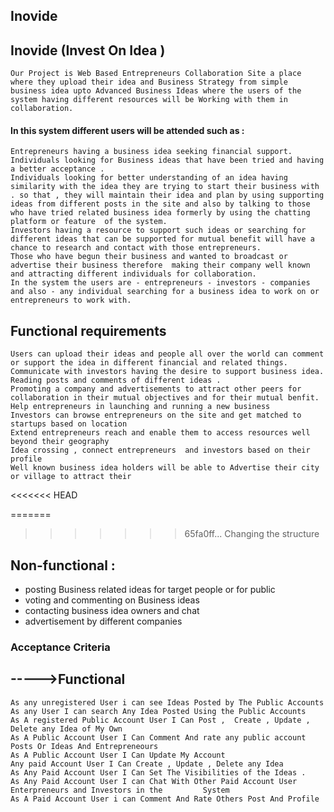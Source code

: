 ## Inovide

## Inovide (Invest On Idea )
	Our Project is Web Based Entrepreneurs Collaboration Site a place where they upload their idea and Business Strategy from simple business idea upto Advanced Business Ideas where the users of the system having different resources will be Working with them in collaboration.
#### In this system different users will be attended such as :
	Entrepreneurs having a business idea seeking financial support.
	Individuals looking for Business ideas that have been tried and having a better acceptance .
	Individuals looking for better understanding of an idea having similarity with the idea they are trying to start their business with . so that , they will maintain their idea and plan by using supporting ideas from different posts in the site and also by talking to those who have tried related business idea formerly by using the chatting platform or feature  of the system.
	Investors having a resource to support such ideas or searching for different ideas that can be supported for mutual benefit will have a chance to research and contact with those entrepreneurs. 
	Those who have begun their business and wanted to broadcast or advertise their business therefore  making their company well known and attracting different individuals for collaboration.
	In the system the users are - entrepreneurs - investors - companies  and also - any individual searching for a business idea to work on or entrepreneurs to work with.

## Functional requirements
	Users can upload their ideas and people all over the world can comment or support the idea in different financial and related things.
	Communicate with investors having the desire to support business idea.
	Reading posts and comments of different ideas .
	Promoting a company and advertisements to attract other peers for collaboration in their mutual objectives and for their mutual benfit.
	Help entrepreneurs in launching and running a new business
	Investors can browse entrepreneurs on the site and get matched to startups based on location
	Extend entrepreneurs reach and enable them to access resources well beyond their geography
	Idea crossing , connect entrepreneurs  and investors based on their  profile
	Well known business idea holders will be able to Advertise their city or village to attract their 

<<<<<<< HEAD

=======
	
>>>>>>> 65fa0ff... Changing the structure
## Non-functional : 
 - posting Business related ideas for target people or for public 
 - voting and commenting on Business ideas 
 - contacting business idea owners and chat
 - advertisement by different companies 



### Acceptance Criteria
## ----->Functional 
	As any unregistered User i can see Ideas Posted by The Public Accounts
	As any User I can search Any Idea Posted Using the Public Accounts 
	As A registered Public Account User I Can Post ,  Create , Update ,  Delete any Idea of My Own
	As A Public Account User I Can Comment And rate any public account Posts Or Ideas And Entrepreneours 
	As A Public Account User I Can Update My Account 
	Any paid Account User I Can Create , Update , Delete any Idea 
	As Any Paid Account User I Can Set The Visibilities of the Ideas .
	As Any Paid Account User I can Chat With Other Paid Account User Enterpreneurs and Investors in the 		System
	As A Paid Account User i can Comment And Rate Others Post And Profile

